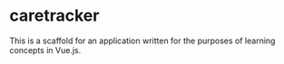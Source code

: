 # caretracker
This is a scaffold for an application written for the purposes of learning concepts in Vue.js.

